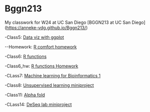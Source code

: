 # Bggn213
My classwork for W24 at UC San Diego [BGGN213 at UC San Diego] (https://anneke-vdg.github.io/Bggn213/)

-Class5: [Data viz with ggplot](https://github.com/Anneke-vdg/Bggn213/blob/main/Lab_5.md)

--Homework: [R comfort homework](https://github.com/Anneke-vdg/Bggn213/blob/main/Home_work_wk8.md)

-Class6: [R functions](https://github.com/Anneke-vdg/Bggn213/blob/main/Lab6_hw.qmd)

-Class6_hw: [R functions Homework](https://github.com/Anneke-vdg/Bggn213/blob/main/Lab6_hw.md)

 -CLass7: [Machine learning for Bioinformatics 1](https://github.com/Anneke-vdg/Bggn213/blob/main/Lab_7.md)

 -Class8: [Unsupervised learning miniproject](https://github.com/Anneke-vdg/Bggn213/blob/main/Lab_8.md)

 -Class11: [Alpha fold](https://github.com/Anneke-vdg/Bggn213/blob/main/CLass_11.md)

 -CLass14: [DeSeq lab miniproject](https://github.com/Anneke-vdg/Bggn213/blob/main/DESeq_lab.md)

